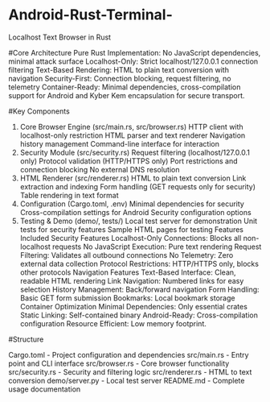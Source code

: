 # Android-Rust-Terminal-



Localhost Text Browser in Rust

#Core Architecture
Pure Rust Implementation: No JavaScript dependencies, minimal attack surface
Localhost-Only: Strict localhost/127.0.0.1 connection filtering
Text-Based Rendering: HTML to plain text conversion with navigation
Security-First: Connection blocking, request filtering, no telemetry
Container-Ready: Minimal dependencies, cross-compilation support for Android and Kyber Kem encapsulation for secure transport.

#Key Components
1. Core Browser Engine (src/main.rs, src/browser.rs)
HTTP client with localhost-only restriction
HTML parser and text renderer
Navigation history management
Command-line interface for interaction
2. Security Module (src/security.rs)
Request filtering (localhost/127.0.0.1 only)
Protocol validation (HTTP/HTTPS only)
Port restrictions and connection blocking
No external DNS resolution
3. HTML Renderer (src/renderer.rs)
HTML to plain text conversion
Link extraction and indexing
Form handling (GET requests only for security)
Table rendering in text format
4. Configuration (Cargo.toml, .env)
Minimal dependencies for security
Cross-compilation settings for Android
Security configuration options
5. Testing & Demo (demo/, tests/)
Local test server for demonstration
Unit tests for security features
Sample HTML pages for testing
Features Included
Security Features
Localhost-Only Connections: Blocks all non-localhost requests
No JavaScript Execution: Pure text rendering
Request Filtering: Validates all outbound connections
No Telemetry: Zero external data collection
Protocol Restrictions: HTTP/HTTPS only, blocks other protocols
Navigation Features
Text-Based Interface: Clean, readable HTML rendering
Link Navigation: Numbered links for easy selection
History Management: Back/forward navigation
Form Handling: Basic GET form submission
Bookmarks: Local bookmark storage
Container Optimization
Minimal Dependencies: Only essential crates
Static Linking: Self-contained binary
Android-Ready: Cross-compilation configuration
Resource Efficient: Low memory footprint.

#Structure 

Cargo.toml - Project configuration and dependencies
src/main.rs - Entry point and CLI interface
src/browser.rs - Core browser functionality
src/security.rs - Security and filtering logic
src/renderer.rs - HTML to text conversion
demo/server.py - Local test server
README.md - Complete usage documentation
